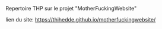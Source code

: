 Repertoire THP sur le projet "MotherFuckingWebsite"

lien du site:  https://thihedde.github.io/motherfuckingwebsite/
